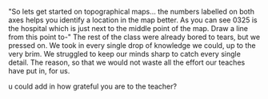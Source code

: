 "So lets get started on topographical maps... the numbers labelled on both axes helps you identify a location in the map better. As you can see 0325 is the hospital which is just next to the middle point of the map. Draw a line from this point to-" The rest of the class were already bored to tears, but we pressed on. We took in every single drop of knowledge we could, up to the very brim. We struggled to keep our minds sharp to catch every single detail. The reason, so that we would not waste all the effort our teaches have put in, for us.


u could add in how grateful you are to the teacher?
